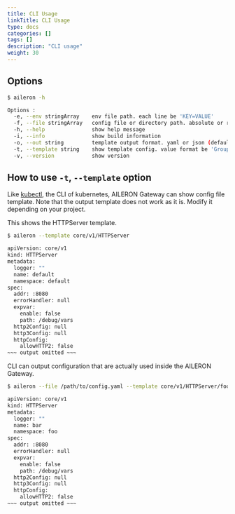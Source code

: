 ```yaml
---
title: CLI Usage
linkTitle: CLI Usage
type: docs
categories: []
tags: []
description: "CLI usage"
weight: 30
---
```


## Options

```bash
$ aileron -h

Options :
  -e, --env stringArray    env file path. each line be 'KEY=VALUE'
  -f, --file stringArray   config file or directory path. absolute or relative
  -h, --help               show help message
  -i, --info               show build information
  -o, --out string         template output format. yaml or json (default "yaml")
  -t, --template string    show template config. value format be 'Group/Version/Kind(/Namespace/Name)'
  -v, --version            show version
```

## How to use `-t`, `--template` option

Like [kubectl](https://kubernetes.io/docs/reference/kubectl/), the CLI of kubernetes, AILERON Gateway can show config file template.
Note that the output template does not work as it is.
Modify it depending on your project.

This shows the HTTPServer template.

```bash
$ aileron --template core/v1/HTTPServer

apiVersion: core/v1
kind: HTTPServer
metadata:
  logger: ""
  name: default
  namespace: default
spec:
  addr: :8080
  errorHandler: null
  expvar:
    enable: false
    path: /debug/vars
  http2Config: null
  http3Config: null
  httpConfig:
    allowHTTP2: false
~~~ output omitted ~~~
```

CLI can output configuration that are actually used inside the AILERON Gateway.

```bash
$ aileron --file /path/to/config.yaml --template core/v1/HTTPServer/foo/bar

apiVersion: core/v1
kind: HTTPServer
metadata:
  logger: ""
  name: bar
  namespace: foo
spec:
  addr: :8080
  errorHandler: null
  expvar:
    enable: false
    path: /debug/vars
  http2Config: null
  http3Config: null
  httpConfig:
    allowHTTP2: false
~~~ output omitted ~~~
```

